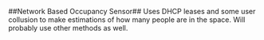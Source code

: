 ##Network Based Occupancy Sensor##
Uses DHCP leases and some user collusion to make estimations of how many people are in the space.
Will probably use other methods as well.
